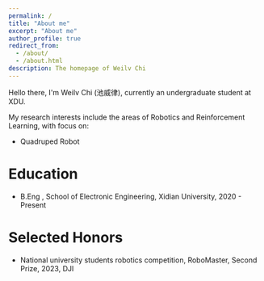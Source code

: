 ```yaml
---
permalink: /
title: "About me"
excerpt: "About me"
author_profile: true
redirect_from: 
  - /about/
  - /about.html
description: The homepage of Weilv Chi
---
```


Hello there, I'm Weilv Chi (池威律), currently an undergraduate student at XDU.

My research interests include the areas of Robotics and Reinforcement Learning, with focus on: 

- Quadruped Robot


Education
======

* B.Eng , School of Electronic Engineering, Xidian University, 2020 - Present


Selected Honors
======
* National university students robotics competition, RoboMaster, Second Prize, 2023, DJI
